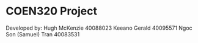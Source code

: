 # COEN320 Project

Developed by: 
Hugh McKenzie 40088023
Keeano Gerald 40095571
Ngoc Son (Samuel) Tran 40083531

